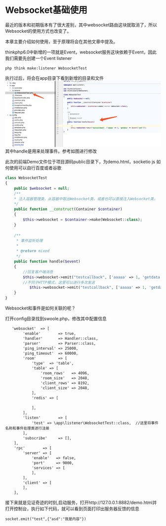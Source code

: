 # Websocket基础使用

最近的版本和初期版本有了很大差别，其中websocket路由这块就取消了，所以Websocket的使用方式也改变了。

本章主要介绍如何使用，至于原理将会在其他文章中提及。

thinkphp6.0中新增的一项就是Event，websocket服务这块依赖于Event，因此我们需要先创建一个Event listener

```
php think make:listener WebsocketTest
```
执行过后，将会在app目录下看到新增的目录和文件    
![](_v_images/20191129153530033_1913103300.png)    
其中handle是用来处理事件。参考如图进行修改

此次的前端Demo文件位于项目源码public目录下，为demo.html，socketio js 如何使用可以自行百度或者谷歌    



```php
class WebsocketTest
{
    public $websocket = null;
    /**
    * 注入容器管理类，从容器中取出Websocket类，或者也可以直接注入Websocket类，
    */
    public function __construct(Container $container)
    {
        $this->websocket = $container->make(Websocket::class);
    }

    /**
     * 事件监听处理
     *
     * @return mixed
     */
    public function handle($event)
    {
        //回复客户端消息
        $this->websocket->emit("testcallback", ['aaaaa' => 1, 'getdata' => $event['asd']]);
        //不同于HTTP模式，这里可以进行多次发送
           $this->websocket->emit("testcallback", ['aaaaa' => 1, 'getdata' => $event['asd']]);
    }
}
```
Websocket和事件是如何关联的呢？

打开config目录找到swoole.php，修改其中配置信息

```
   'websocket'  => [
        'enable'        => true,
        'handler'       => Handler::class,
        'parser'        => Parser::class,
        'ping_interval' => 25000,
        'ping_timeout'  => 60000,
        'room'          => [
            'type'  => 'table',
            'table' => [
                'room_rows'   => 4096,
                'room_size'   => 2048,
                'client_rows' => 8192,
                'client_size' => 2048,
            ],
            'redis' => [

            ],
        ],
        'listen'        => [
            'test' => \app\listener\WebsocketTest::class,  //这里将事件名称和事件处理类进行注册
        ],
        'subscribe'     => [],
    ],
    'rpc'        => [
        'server' => [
            'enable'   => false,
            'port'     => 9000,
            'services' => [
            ],
        ],
        'client' => [
        ],
    ],
```

接下来就是见证奇迹的时刻,启动服务，打开http://127.0.0.1:8882/demo.html并打开控制台，执行如下代码，就可以看到页面打印出服务器反馈的信息

```
socket.emit("test",{"asd":"我是内容"})
```